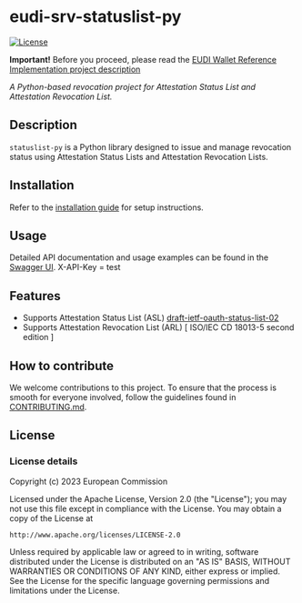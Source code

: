 # eudi-srv-statuslist-py

[![License](https://img.shields.io/badge/License-Apache%202.0-blue.svg)](https://www.apache.org/licenses/LICENSE-2.0)

**Important!** Before you proceed, please read
the [EUDI Wallet Reference Implementation project description](https://github.com/eu-digital-identity-wallet/.github/blob/main/profile/reference-implementation.md)

*A Python-based revocation project for Attestation Status List and Attestation Revocation List.*

## Description
`statuslist-py` is a Python library designed to issue and manage revocation status using Attestation Status Lists and Attestation Revocation Lists.

## Installation
Refer to the [installation guide](./install.md) for setup instructions.

## Usage
Detailed API documentation and usage examples can be found in the [Swagger UI](https://dev.issuer.eudiw.dev/tslswagger/swagger).
X-API-Key = test

## Features
- Supports Attestation Status List (ASL) [draft-ietf-oauth-status-list-02](https://datatracker.ietf.org/doc/html/draft-ietf-oauth-status-list-02)
- Supports Attestation Revocation List (ARL) [ ISO/IEC CD 18013-5 second edition ]


## How to contribute

We welcome contributions to this project. To ensure that the process is smooth for everyone
involved, follow the guidelines found in [CONTRIBUTING.md](CONTRIBUTING.md).

## License

### License details

Copyright (c) 2023 European Commission

Licensed under the Apache License, Version 2.0 (the "License");
you may not use this file except in compliance with the License.
You may obtain a copy of the License at

    http://www.apache.org/licenses/LICENSE-2.0

Unless required by applicable law or agreed to in writing, software
distributed under the License is distributed on an "AS IS" BASIS,
WITHOUT WARRANTIES OR CONDITIONS OF ANY KIND, either express or implied.
See the License for the specific language governing permissions and
limitations under the License.
